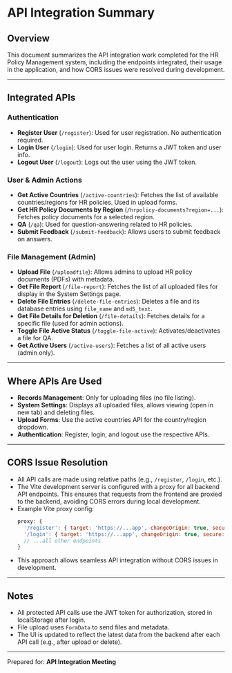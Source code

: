 # API Integration Summary

## Overview
This document summarizes the API integration work completed for the HR Policy Management system, including the endpoints integrated, their usage in the application, and how CORS issues were resolved during development.

---

## Integrated APIs

### Authentication
- **Register User** (`/register`): Used for user registration. No authentication required.
- **Login User** (`/login`): Used for user login. Returns a JWT token and user info.
- **Logout User** (`/logout`): Logs out the user using the JWT token.

### User & Admin Actions
- **Get Active Countries** (`/active-countries`): Fetches the list of available countries/regions for HR policies. Used in upload forms.
- **Get HR Policy Documents by Region** (`/hrpolicy-documents?region=...`): Fetches policy documents for a selected region.
- **QA** (`/qa`): Used for question-answering related to HR policies.
- **Submit Feedback** (`/submit-feedback`): Allows users to submit feedback on answers.

### File Management (Admin)
- **Upload File** (`/uploadfile`): Allows admins to upload HR policy documents (PDFs) with metadata.
- **Get File Report** (`/file-report`): Fetches the list of all uploaded files for display in the System Settings page.
- **Delete File Entries** (`/delete-file-entries`): Deletes a file and its database entries using `file_name` and `md5_text`.
- **Get File Details for Deletion** (`/file-details`): Fetches details for a specific file (used for admin actions).
- **Toggle File Active Status** (`/toggle-file-active`): Activates/deactivates a file for QA.
- **Get Active Users** (`/active-users`): Fetches a list of all active users (admin only).

---

## Where APIs Are Used
- **Records Management**: Only for uploading files (no file listing).
- **System Settings**: Displays all uploaded files, allows viewing (open in new tab) and deleting files.
- **Upload Forms**: Use the active countries API for the country/region dropdown.
- **Authentication**: Register, login, and logout use the respective APIs.

---

## CORS Issue Resolution
- All API calls are made using relative paths (e.g., `/register`, `/login`, etc.).
- The Vite development server is configured with a proxy for all backend API endpoints. This ensures that requests from the frontend are proxied to the backend, avoiding CORS errors during local development.
- Example Vite proxy config:
  ```js
  proxy: {
    '/register': { target: 'https://...app', changeOrigin: true, secure: false },
    '/login': { target: 'https://...app', changeOrigin: true, secure: false },
    // ...all other endpoints
  }
  ```
- This approach allows seamless API integration without CORS issues in development.

---

## Notes
- All protected API calls use the JWT token for authorization, stored in localStorage after login.
- File upload uses `FormData` to send files and metadata.
- The UI is updated to reflect the latest data from the backend after each API call (e.g., after upload or delete).

---

Prepared for: **API Integration Meeting** 